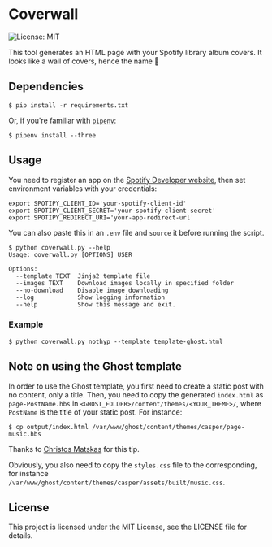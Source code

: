 # Coverwall

![License: MIT](https://img.shields.io/badge/license-MIT-blue.svg)

This tool generates an HTML page with your Spotify library album covers.
It looks like a wall of covers, hence the name 🙂

## Dependencies

```shellsession
$ pip install -r requirements.txt
```

Or, if you're familiar with [`pipenv`](https://github.com/kennethreitz/pipenv/):

```shellsession
$ pipenv install --three
```

## Usage

You need to register an app on the [Spotify Developer website](https://developer.spotify.com/my-applications/#!/applications), then set environment variables with your credentials:

```shellsession
export SPOTIPY_CLIENT_ID='your-spotify-client-id'
export SPOTIPY_CLIENT_SECRET='your-spotify-client-secret'
export SPOTIPY_REDIRECT_URI='your-app-redirect-url'
```

You can also paste this in an `.env` file and `source` it before running the script.

```shellsession
$ python coverwall.py --help
Usage: coverwall.py [OPTIONS] USER

Options:
  --template TEXT  Jinja2 template file
  --images TEXT    Download images locally in specified folder
  --no-download    Disable image downloading
  --log            Show logging information
  --help           Show this message and exit.
```

### Example

```shellsession
$ python coverwall.py nothyp --template template-ghost.html
```

## Note on using the Ghost template

In order to use the Ghost template, you first need to create a static post with no content, only a title.
Then, you need to copy the generated `index.html` as `page-PostName.hbs` in `<GHOST_FOLDER>/content/themes/<YOUR_THEME>/`, where `PostName` is the title of your static post. For instance:

```shellsession
$ cp output/index.html /var/www/ghost/content/themes/casper/page-music.hbs
```
Thanks to [Christos Matskas](https://cmatskas.com/create-a-static-page-with-custom-layout-in-ghost/) for this tip.

Obviously, you also need to copy the `styles.css` file to the corresponding, for instance `/var/www/ghost/content/themes/casper/assets/built/music.css`.

## License

This project is licensed under the MIT License, see the LICENSE file for details.
